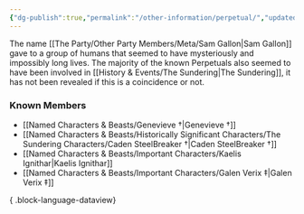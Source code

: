 ```yaml
---
{"dg-publish":true,"permalink":"/other-information/perpetual/","updated":"2025-05-27T11:00:16.525+01:00"}
---
```


The name [[The Party/Other Party Members/Meta/Sam Gallon\|Sam Gallon]] gave to a group of humans that seemed to have mysteriously and impossibly long lives. The majority of the known Perpetuals also seemed to have been involved in [[History & Events/The Sundering\|The Sundering]], it has not been revealed if this is a coincidence or not.

### Known Members
- [[Named Characters & Beasts/Genevieve †\|Genevieve †]]
- [[Named Characters & Beasts/Historically Significant  Characters/The Sundering Characters/Caden SteelBreaker †\|Caden SteelBreaker †]]
- [[Named Characters & Beasts/Important Characters/Kaelis Ignithar\|Kaelis Ignithar]]
- [[Named Characters & Beasts/Important Characters/Galen Verix ‡\|Galen Verix ‡]]

{ .block-language-dataview}
